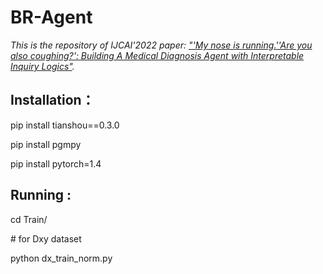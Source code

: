 # BR-Agent

*This is the repository of IJCAI'2022 paper: ["'My nose is running.''Are you also coughing?': Building A Medical Diagnosis Agent with Interpretable Inquiry Logics"](https://arxiv.org/abs/2204.13953).*

## Installation：

pip install tianshou==0.3.0 

pip install pgmpy

pip install pytorch=1.4


## Running :

cd Train/

\#  for Dxy dataset

python dx_train_norm.py       
